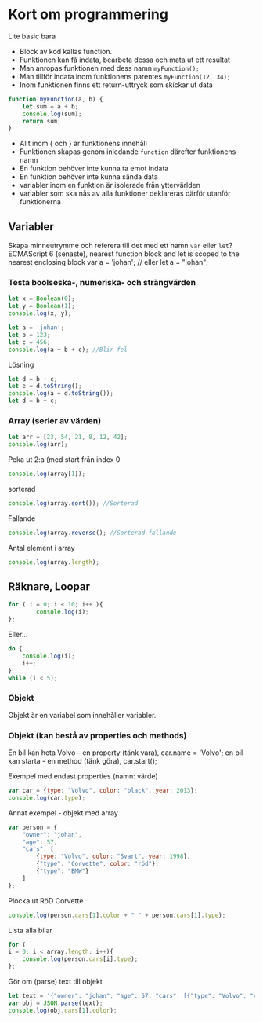 # Kort om programmering
Lite basic bara

* Block av kod kallas function.
* Funktionen kan få indata, bearbeta dessa och mata ut ett resultat
* Man anropas funktionen med dess namn
```myFunction();```
* Man tillför indata inom funktionens parentes
```myFunction(12, 34);```
* Inom funktionen finns ett return-uttryck som skickar ut data
```javascript
function myFunction(a, b) {
    let sum = a + b;
    console.log(sum);
    return sum;
}
```
* Allt inom { och } är funktionens innehåll
* Funktionen skapas genom inledande ```function``` därefter funktionens namn
* En funktion behöver inte kunna ta emot indata
* En funktion behöver inte kunna sända data
* variabler inom en funktion är isolerade från yttervärlden
* variabler som ska nås av alla funktioner deklareras därför utanför funktionerna


## Variabler
Skapa minneutrymme och referera till det med ett namn 
```var``` eller ```let```? ECMAScript 6 (senaste), nearest function block and let is scoped to the nearest enclosing block
var a = 'johan'; // eller let a = "johan";

### Testa boolseska-, numeriska- och strängvärden
```javascript
let x = Boolean(0);
let y = Boolean(1);
console.log(x, y);
```
```javascript
let a = 'johan';
let b = 123;
let c = 456;
console.log(a + b + c); //Blir fel
```
Lösning
```javascript
let d = b + c;
let e = d.toString();
console.log(a + d.toString());
let d = b + c;
```

### Array (serier av värden)
```javascript
let arr = [23, 54, 21, 8, 12, 42];
console.log(arr);
```
Peka ut 2:a (med start från index 0
```javascript
console.log(array[1]);
```
sorterad
```javascript
console.log(array.sort()); //Sorterad
```
Fallande
```javascript
console.log(array.reverse(); //Sorterad fallande
```

Antal element i array
```javascript
console.log(array.length);
```

## Räknare, Loopar
```Javascript
for ( i = 0; i < 10; i++ ){
        console.log(i);
};
```
Eller...
```Javascript
do {
    console.log(i);
    i++;
}
while (i < 5);
```

### Objekt
Objekt är en variabel som innehåller variabler. 

### Objekt (kan bestå av properties och methods)
En bil kan heta Volvo - en property (tänk vara), car.name = 'Volvo';
en bil kan starta - en method (tänk göra), car.start();

Exempel med endast properties (namn: värde)
```javascript
var car = {type: "Volvo", color: "black", year: 2013};
console.log(car.type);
```

Annat exempel - objekt med array
```javascript
var person = {
    "owner": "johan", 
    "age": 57, 
    "cars": [
        {type: "Volvo", color: "Svart", year: 1998}, 
        {"type": "Corvette", color: "röd"}, 
        {"type": "BMW"}
    ]
};
```
Plocka ut RöD Corvette
```javascript
console.log(person.cars[1].color + " " + person.cars[1].type);
```
Lista alla bilar
```javascript
for (
i = 0; i < array.length; i++){
    console.log(person.cars[i].type);
};
```
Gör om (parse) text till objekt
```javascript
let text = '{"owner": "johan", "age": 57, "cars": [{"type": "Volvo", "color": "Svart", "year": 1998}, {"type": "Corvette", "color": "röd"}, {"type": "BMW"}]}';
var obj = JSON.parse(text); 
console.log(obj.cars[1].color);
```
